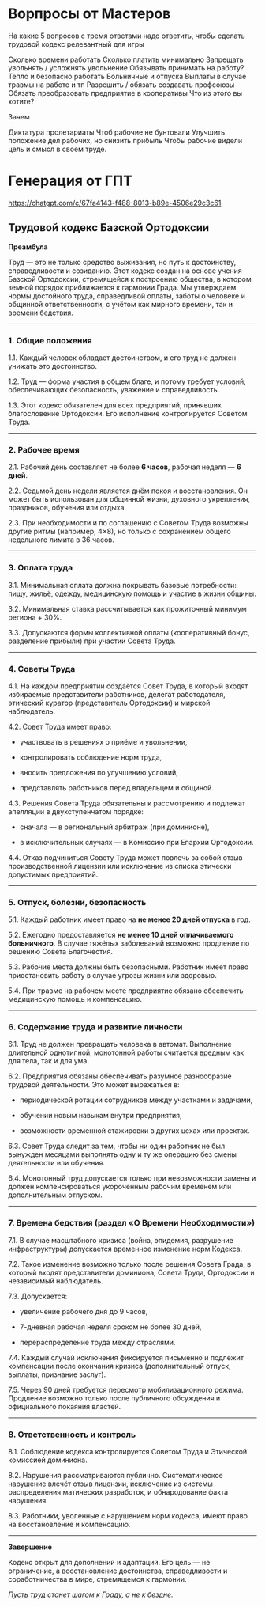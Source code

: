 # Ворпросы от Мастеров

На какие 5 вопросов с тремя ответами надо ответить, чтобы сделать трудовой кодекс релевантный для игры

Сколько времени работать
Сколько платить минимально
Запрещать увольнять / усложнять увольнение
Обязывать принимать на работу? 
Тепло и безопасно работать 
Больничные и отпуска
Выплаты в случае травмы на работе и тп
Разрешить / обязать создавать профсоюзы
Обязать преобразовать предприятие в кооперативы
Что из этого вы хотите?

Зачем

Диктатура пролетариаты
Чтоб рабочие не бунтовали
Улучшить положение дел рабочих, но снизить прибыль 
Чтобы рабочие видели цель и смысл в своем труде.

# Генерация от ГПТ
https://chatgpt.com/c/67fa4143-f488-8013-b89e-4506e29c3c61

## **Трудовой кодекс Базской Ортодоксии**

**Преамбула**

Труд — это не только средство выживания, но путь к достоинству, справедливости и созиданию. Этот кодекс создан на основе учения Базской Ортодоксии, стремящейся к построению общества, в котором земной порядок приближается к гармонии Града. Мы утверждаем нормы достойного труда, справедливой оплаты, заботы о человеке и общинной ответственности, с учётом как мирного времени, так и времени бедствия.

---

### 1. Общие положения

1.1. Каждый человек обладает достоинством, и его труд не должен унижать это достоинство.

1.2. Труд — форма участия в общем благе, и потому требует условий, обеспечивающих безопасность, уважение и справедливость.

1.3. Этот кодекс обязателен для всех предприятий, принявших благословение Ортодоксии. Его исполнение контролируется Советом Труда.

---

### 2. Рабочее время

2.1. Рабочий день составляет не более **6 часов**, рабочая неделя — **6 дней**.

2.2. Седьмой день недели является днём покоя и восстановления. Он может быть использован для общинной жизни, духовного укрепления, праздников, обучения или отдыха.

2.3. При необходимости и по соглашению с Советом Труда возможны другие ритмы (например, 4×8), но только с сохранением общего недельного лимита в 36 часов.

---

### 3. Оплата труда

3.1. Минимальная оплата должна покрывать базовые потребности: пищу, жильё, одежду, медицинскую помощь и участие в жизни общины.

3.2. Минимальная ставка рассчитывается как прожиточный минимум региона + 30%.

3.3. Допускаются формы коллективной оплаты (кооперативный бонус, разделение прибыли) при участии Совета Труда.

---

### 4. Советы Труда

4.1. На каждом предприятии создаётся Совет Труда, в который входят избираемые представители работников, делегат работодателя, этический куратор (представитель Ортодоксии) и мирской наблюдатель.

4.2. Совет Труда имеет право:

- участвовать в решениях о приёме и увольнении,
    
- контролировать соблюдение норм труда,
    
- вносить предложения по улучшению условий,
    
- представлять работников перед владельцем и общиной.
    

4.3. Решения Совета Труда обязательны к рассмотрению и подлежат апелляции в двухступенчатом порядке:

- сначала — в региональный арбитраж (при доминионе),
    
- в исключительных случаях — в Комиссию при Епархии Ортодоксии.
    

4.4. Отказ подчиниться Совету Труда может повлечь за собой отзыв производственной лицензии или исключение из списка этически допустимых предприятий.

---

### 5. Отпуск, болезни, безопасность

5.1. Каждый работник имеет право на **не менее 20 дней отпуска** в год.

5.2. Ежегодно предоставляется **не менее 10 дней оплачиваемого больничного**. В случае тяжёлых заболеваний возможно продление по решению Совета Благочестия.

5.3. Рабочие места должны быть безопасными. Работник имеет право приостановить работу в случае угрозы жизни или здоровью.

5.4. При травме на рабочем месте предприятие обязано обеспечить медицинскую помощь и компенсацию.

---

### 6. Содержание труда и развитие личности

6.1. Труд не должен превращать человека в автомат. Выполнение длительной однотипной, монотонной работы считается вредным как для тела, так и для ума.

6.2. Предприятия обязаны обеспечивать разумное разнообразие трудовой деятельности. Это может выражаться в:

- периодической ротации сотрудников между участками и задачами,
    
- обучении новым навыкам внутри предприятия,
    
- возможности временной стажировки в других цехах или проектах.
    

6.3. Совет Труда следит за тем, чтобы ни один работник не был вынужден месяцами выполнять одну и ту же операцию без смены деятельности или обучения.

6.4. Монотонный труд допускается только при невозможности замены и должен компенсироваться укороченным рабочим временем или дополнительным отпуском.

---

### 7. Времена бедствия (раздел «О Времени Необходимости»)

7.1. В случае масштабного кризиса (война, эпидемия, разрушение инфраструктуры) допускается временное изменение норм Кодекса.

7.2. Такое изменение возможно только после решения Совета Града, в который входят представители доминиона, Совета Труда, Ортодоксии и независимый наблюдатель.

7.3. Допускается:

- увеличение рабочего дня до 9 часов,
    
- 7-дневная рабочая неделя сроком не более 30 дней,
    
- перераспределение труда между отраслями.
    

7.4. Каждый случай исключения фиксируется письменно и подлежит компенсации после окончания кризиса (дополнительный отпуск, выплаты, признание заслуг).

7.5. Через 90 дней требуется пересмотр мобилизационного режима. Продление возможно только после публичного обсуждения и официального покаяния властей.

---

### 8. Ответственность и контроль

8.1. Соблюдение кодекса контролируется Советом Труда и Этической комиссией доминиона.

8.2. Нарушения рассматриваются публично. Систематическое нарушение влечёт отзыв лицензии, исключение из системы распределения матических разработок, и обнародование факта нарушения.

8.3. Работники, уволенные с нарушением норм кодекса, имеют право на восстановление и компенсацию.

---

**Завершение**

Кодекс открыт для дополнений и адаптаций. Его цель — не ограничение, а восстановление достоинства, справедливости и соработничества в мире, стремящемся к гармонии.

_Пусть труд станет шагом к Граду, а не к бездне._